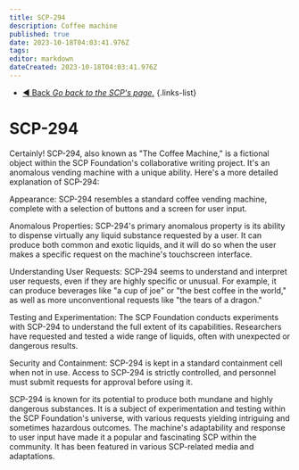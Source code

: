 ```yaml
---
title: SCP-294
description: Coffee machine
published: true
date: 2023-10-18T04:03:41.976Z
tags: 
editor: markdown
dateCreated: 2023-10-18T04:03:41.976Z
---
```


- [:arrow_backward: Back *Go back to the SCP's page.*](/en/game/scps#scps)
{.links-list}
# SCP-294 
Certainly! SCP-294, also known as "The Coffee Machine," is a fictional object within the SCP Foundation's collaborative writing project. It's an anomalous vending machine with a unique ability. Here's a more detailed explanation of SCP-294:

Appearance: SCP-294 resembles a standard coffee vending machine, complete with a selection of buttons and a screen for user input.

Anomalous Properties: SCP-294's primary anomalous property is its ability to dispense virtually any liquid substance requested by a user. It can produce both common and exotic liquids, and it will do so when the user makes a specific request on the machine's touchscreen interface.

Understanding User Requests: SCP-294 seems to understand and interpret user requests, even if they are highly specific or unusual. For example, it can produce beverages like "a cup of joe" or "the best coffee in the world," as well as more unconventional requests like "the tears of a dragon."

Testing and Experimentation: The SCP Foundation conducts experiments with SCP-294 to understand the full extent of its capabilities. Researchers have requested and tested a wide range of liquids, often with unexpected or dangerous results.

Security and Containment: SCP-294 is kept in a standard containment cell when not in use. Access to SCP-294 is strictly controlled, and personnel must submit requests for approval before using it.

SCP-294 is known for its potential to produce both mundane and highly dangerous substances. It is a subject of experimentation and testing within the SCP Foundation's universe, with various requests yielding intriguing and sometimes hazardous outcomes. The machine's adaptability and response to user input have made it a popular and fascinating SCP within the community. It has been featured in various SCP-related media and adaptations.
